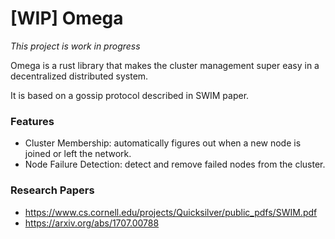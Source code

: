 # [WIP] Omega

_This project is work in progress_

Omega is a rust library that makes the cluster management super easy 
in a decentralized distributed system.

It is based on a gossip protocol described in SWIM paper.

### Features
- Cluster Membership: automatically figures out when a new node is joined or left the network. 
- Node Failure Detection: detect and remove failed nodes from the cluster.

### Research Papers
- https://www.cs.cornell.edu/projects/Quicksilver/public_pdfs/SWIM.pdf
- https://arxiv.org/abs/1707.00788
